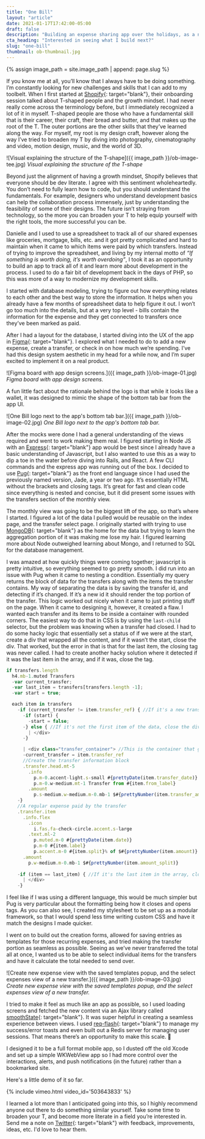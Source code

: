 ```yaml
---
title: "One Bill"
layout: "article"
date: 2021-01-17T17:42:00-05:00
draft: false
description: "Building an expense sharing app over the holidays, as a non-developer."
cta_heading: "Interested in seeing what I build next?"
slug: "one-bill"
thumbnail: ob-thumbnail.jpg
---
```


{% assign image_path = site.image_path | append: page.slug %}

If you know me at all, you’ll know that I always have to be doing something. I’m constantly looking for new challenges and skills that I can add to my toolbelt. When I first started at [Shopify](https://shopify.com){: target="blank"}, their onboarding session talked about T-shaped people and the growth mindset. I had never really come across the terminology before, but I immediately recognized a lot of it in myself. T-shaped people are those who have a fundamental skill that is their career, their craft, their bread and butter, and that makes up the root of the T. The outer portions are the other skills that they’ve learned along the way. For myself, my root is my design craft, however along the way I’ve tried to broaden my T by diving into photography, cinematography and video, motion design, music, and the world of 3D.

![Visual explaining the structure of the T-shape]({{ image_path }}/ob-image-tee.jpg)
_Visual explaining the structure of the T-shape_

Beyond just the alignment of having a growth mindset, Shopify believes that everyone should be dev literate. I agree with this sentiment wholeheartedly. You don’t need to fully learn how to code, but you should understand the fundamentals. For example, designers who understand development basics can help the collaboration process immensely, just by understanding the feasibility of some of their designs. The future isn’t straying from technology, so the more you can broaden your T to help equip yourself with the right tools, the more successful you can be.


Danielle and I used to use a spreadsheet to track all of our shared expenses like groceries, mortgage, bills, etc. and it got pretty complicated and hard to maintain when it came to which items were paid by which transfers. Instead of trying to improve the spreadsheet, and living by my internal motto of _“If something is worth doing, it’s worth overdoing”_, I took it as an opportunity to build an app to track all of it and learn more about development in the process. I used to do a fair bit of development back in the days of PHP, so this was more of a way to modernize my development skills.


I started with database modeling, trying to figure out how everything relates to each other and the best way to store the information. It helps when you already have a few months of spreadsheet data to help figure it out. I won’t go too much into the details, but at a very top level - bills contain the information for the expense and they get connected to transfers once they’ve been marked as paid.

After I had a layout for the database, I started diving into the UX of the app in [Figma](https://www.figma.com/){: target="blank"}. I explored what I needed to do to add a new expense, create a transfer, or check in on how much we’re spending. I’ve had this design system aesthetic in my head for a while now, and I’m super excited to implement it on a real product.

![Figma board with app design screens.]({{ image_path }}/ob-image-01.jpg)
_Figma board with app design screens._

A fun little fact about the rationale behind the logo is that while it looks like a wallet, it was designed to mimic the shape of the bottom tab bar from the app UI.

![One Bill logo next to the app's bottom tab bar.]({{ image_path }}/ob-image-02.jpg)
_One Bill logo next to the app's bottom tab bar._

After the mocks were done I had a general understanding of the views required and went to work making them real. I figured starting in Node JS with an [Express](https://expressjs.com/){: target="blank"} app would be best since I already have a basic understanding of Javascript, but I also wanted to use this as a way to dip a toe in the water before diving into Rails, and React. A few CLI commands and the express app was running out of the box. I decided to use [Pug](https://pugjs.org/api/getting-started.html){: target="blank"} as the front end language since I had used the previously named version, Jade, a year or two ago. It’s essentially HTML without the brackets and closing tags. It’s great for fast and clean code since everything is nested and concise, but it did present some issues with the transfers section of the monthly view.

The monthly view was going to be the biggest lift of the app, so that’s where I started. I figured a lot of the data I pulled would be reusable on the index page, and the transfer select page. I originally started with trying to use [MongoDB](https://www.mongodb.com/){: target="blank"} as the home for the data but trying to learn the aggregation portion of it was making me lose my hair. I figured learning more about Node outweighed learning about Mongo, and I returned to SQL for the database management.

I was amazed at how quickly things were coming together; javascript is pretty intuitive, so everything seemed to go pretty smooth. I did run into an issue with Pug when it came to nesting a condition. Essentially my query returns the block of data for the transfers along with the items the transfer contains. My way of separating the data is by saving the transfer id, and detecting if it’s changed. If it’s a new id it should render the top portion of the transfer. This logic worked out nicely when it came to just printing stuff on the page. When it came to designing it, however, it created a flaw. I wanted each transfer and its items to be inside a container with rounded corners. The easiest way to do that in CSS is by using the `last-child` selector, but the problem was knowing when a transfer had closed. I had to do some hacky logic that essentially set a status of if we were at the start, create a div that wrapped all the content, and if it wasn’t the start, close the div. That worked, but the error in that is that for the last item, the closing tag was never called. I had to create another hacky solution where it detected if it was the last item in the array, and if it was, close the tag. 

```javascript
if transfers.length
  h4.mb-1.muted Transfers
  -var current_transfer;
  -var last_item = transfers[transfers.length -1];
  -var start = true;

  each item in transfers
    -if (current_transfer != item.transfer_ref) { //If it's a new transfer, handle the transfer head block
      -if (start) {
        -start = false;
      -} else { //If it's not the first item of the data, close the div
        | </div>
      -}

      | <div class="transfer_container"> //This is the container that groups each individual transfer together, and allows for rounded corners
      -current_transfer = item.transfer_ref
      //Create the transfer information block
      .transfer.head.mt-5
        .info
          p.m-0.accent-light.s-small #{prettyDate(item.transfer_date)}
          p.m-0.w-medium.mt-1 Transfer from #{item.from_label}
        .amount
          p.s-medium.w-medium.m-0.mb-1 $#{prettyNumber(item.transfer_amount)}
    -}
    //A regular expense paid by the transfer
    .transfer.item
      .info.flex
        .icon
          i.fas.fa-check-circle.accent.s-large
        .text.ml-2
          p.muted.m-0 #{prettyDate(item.date)}
          p.m-0 #{item.label}
          p.accent.m-0 #{item.split}% of $#{prettyNumber(item.amount)}
      .amount
        p.w-medium.m-0.mb-1 $#{prettyNumber(item.amount_split)}
    
    -if (item == last_item) { //If it's the last item in the array, close the div
      | </div>
    -}
```

I feel like if I was using a different language, this would be much simpler but Pug is very particular about the formatting being how it closes and opens tags. As you can also see, I created my stylesheet to be set up as a modular framework, so that I would spend less time writing custom CSS and have it match the designs I made quicker.

I went on to build out the creation forms, allowed for saving entries as templates for those recurring expenses, and tried making the transfer portion as seamless as possible. Seeing as we’ve never transferred the total all at once, I wanted us to be able to select individual items for the transfers and have it calculate the total needed to send over.

![Create new expense view with the saved templates popup, and the select expenses view of a new transfer.]({{ image_path }}/ob-image-03.jpg)
_Create new expense view with the saved templates popup, and the select expenses view of a new transfer._

I tried to make it feel as much like an app as possible, so I used loading screens and fetched the new content via an Ajax library called [smoothState](https://github.com/miguel-perez/smoothState.js/){: target="blank"}. It was super helpful in creating a seamless experience between views. I used [req-flash](https://www.npmjs.com/package/req-flash){: target="blank"} to manage my success/error toasts and even built out a Redis server for managing user sessions. That means there’s an opportunity to make this scale. :eyes:

I designed it to be a full format mobile app, so I dusted off the old Xcode and set up a simple WKWebView app so I had more control over the interactions, alerts, and push notifications (in the future) rather than a bookmarked site.

Here's a little demo of it so far.

{% include vimeo.html video_id='503643833' %}

I learned a lot more than I anticipated going into this, so I highly recommend anyone out there to do something similar yourself. Take some time to broaden your T, and become more literate in a field you’re interested in. Send me a note on [Twitter](https://twitter.com/connellmccarthy){: target="blank"} with feedback, improvements, ideas, etc. I'd love to hear them.
